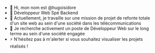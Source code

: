 - 👋 Hi, mon nom est @hugoisidore
- 👀 Développeur Web Spé Backend
- 🌱 Actuellement, je travaille sur une mission de projet de refonte totale d'un site web au sein d'une société dans les télécommunications
- 💞️ Je recherche activement un poste de Développeur Web sur le long terme au sein d'une société engagée 
- ⚡ N'hésitez pas à m'alerter si vous souhaitez visualiser les projets réalisés ! 

<!---
hugoisidore/hugoisidore is a ✨ special ✨ repository because its `README.md` (this file) appears on your GitHub profile.
You can click the Preview link to take a look at your changes.
--->
